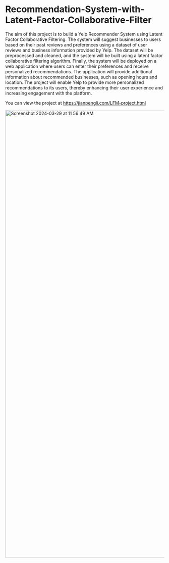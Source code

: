 # Recommendation-System-with-Latent-Factor-Collaborative-Filter

The aim of this project is to build a Yelp Recommender System using Latent Factor Collaborative Filtering. The system will suggest businesses to users based on their past reviews and preferences using a dataset of user reviews and business information provided by Yelp. The dataset will be preprocessed and cleaned, and the system will be built using a latent factor collaborative filtering algorithm. Finally, the system will be deployed on a web application where users can enter their preferences and receive personalized recommendations. The application will provide additional information about recommended businesses, such as opening hours and location. The project will enable Yelp to provide more personalized recommendations to its users, thereby enhancing their user experience and increasing engagement with the platform.

You can view the project at https://jianpengli.com/LFM-project.html 
<br> 

<img width="1417" alt="Screenshot 2024-03-29 at 11 56 49 AM" src="https://github.com/JPL1205/Recommendation_System_with_Latent_Factor_Collaborative_Filtering/assets/116853859/f6fec9a1-1b0d-4c2e-8666-2f592a076861">
